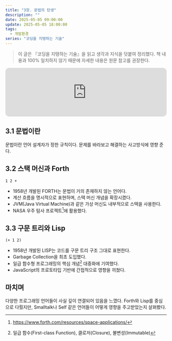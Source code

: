 ```yaml
---
title: "3장. 문법의 탄생"
description: ""
date: 2025-05-05 09:00:00
update: 2025-05-05 18:00:00
tags:
  - 개발환경
series: "코딩을 지탱하는 기술" 
---
```


> 이 글은 『코딩을 지탱하는 기술』을 읽고 생각과 지식을 덧붙여 정리했다. 책 내용과 100% 일치하지 않기 때문에 자세한 내용은 원문 참고를 권장한다.

<iframe style="border-radius:12px" src="https://open.spotify.com/embed/track/6Rqn2GFlmvmV4w9Ala0I1e?utm_source=generator" width="100%" height="152" frameBorder="0" allowfullscreen="" allow="autoplay; clipboard-write; encrypted-media; fullscreen; picture-in-picture" loading="lazy"></iframe>

## 3.1 문법이란

문법이란 언어 설계자가 정한 규칙이다. 문제를 바라보고 해결하는 사고방식에 영향 준다.

## 3.2 스택 머신과 Forth

```text
1 2 +
```

- 1958년 개발된 FORTH는 문법이 거의 존재하지 않는 언어다.
- 계산 흐름을 명시적으로 표현하며, 스택 머신 개념을 확장시켰다. 
- JVM(Java Virtual Machine)과 같은 가상 머신도 내부적으로 스택을 사용한다.
- NASA 우주 탐사 프로젝트[^1]에 활용했다. 

## 3.3 구문 트리와 Lisp

```
(+ 1 2)
```

- 1958년 개발된 LISP는 코드를 구문 트리 구조 그대로 표현한다.
- Garbage Collection을 최초 도입했다.
- 일급 함수형 프로그래밍의 핵심 개념[^2] 대중화에 기여했다.
- JavaScript의 프로토타입 기반에 간접적으로 영향을 끼쳤다.

## 마치며

다양한 프로그래밍 언어들이 사실 깊이 연결되어 있음을 느꼈다. Forth와 Lisp를 중심으로 다뤘지만, Smalltalk나 Self 같은 언어들이 어떻게 영향을 주고받았는지 살펴봤다.

[^1]: https://www.forth.com/resources/space-applications/
[^2]: 일급 함수(First-class Function), 클로저(Closure), 불변성(Immutable)
